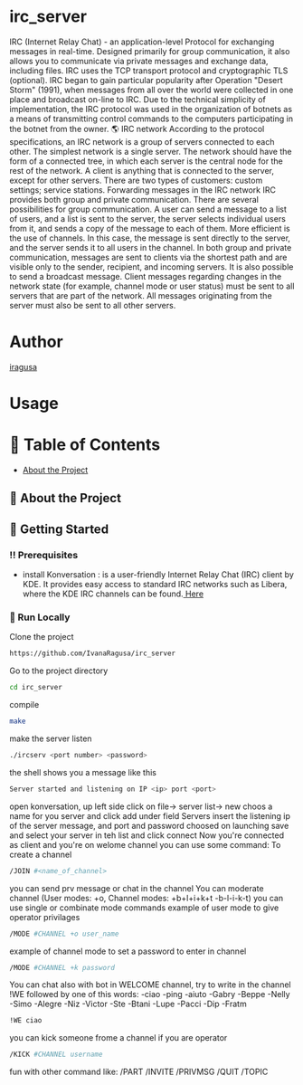 # irc_server
IRC (Internet Relay Chat) - an application-level Protocol for exchanging messages in real-time. Designed primarily for group communication, it also allows you to communicate via private messages and exchange data, including files. IRC uses the TCP transport protocol and cryptographic TLS (optional). IRC began to gain particular popularity after Operation "Desert Storm" (1991), when messages from all over the world were collected in one place and broadcast on-line to IRC. Due to the technical simplicity of implementation, the IRC protocol was used in the organization of botnets as a means of transmitting control commands to the computers participating in the botnet from the owner. 🌎 IRC network According to the protocol specifications, an IRC network is a group of servers connected to each other. The simplest network is a single server. The network should have the form of a connected tree, in which each server is the central node for the rest of the network. A client is anything that is connected to the server, except for other servers. There are two types of customers: custom settings; service stations. Forwarding messages in the IRC network IRC provides both group and private communication. There are several possibilities for group communication. A user can send a message to a list of users, and a list is sent to the server, the server selects individual users from it, and sends a copy of the message to each of them. More efficient is the use of channels. In this case, the message is sent directly to the server, and the server sends it to all users in the channel. In both group and private communication, messages are sent to clients via the shortest path and are visible only to the sender, recipient, and incoming servers. It is also possible to send a broadcast message. Client messages regarding changes in the network state (for example, channel mode or user status) must be sent to all servers that are part of the network. All messages originating from the server must also be sent to all other servers.

# Author
[iragusa](https://github.com/IvanaRagusa)

# Usage

# :notebook_with_decorative_cover: Table of Contents

- [About the Project](#star2-about-the-project)


## :star2: About the Project

## :toolbox: Getting Started

### :bangbang: Prerequisites

- install Konversation : is a user-friendly Internet Relay Chat (IRC) client by KDE. It provides easy access to standard IRC networks such as Libera, where the KDE IRC channels can be found.<a href="https://snapcraft.io/konversation"> Here</a>


### :running: Run Locally

Clone the project

```bash
https://github.com/IvanaRagusa/irc_server
```
Go to the project directory
```bash
cd irc_server
```
compile
```bash
make
```
make the server listen
```bash
./ircserv <port number> <password>
```
the shell shows you a message like this
```bash
Server started and listening on IP <ip> port <port>
```
open konversation, up left side click on file-> server list-> new
choos a name for you server and click add under field Servers
insert the listening ip of the server message, and port and password choosed on launching
save and select your server in teh list and click connect
Now you're connected as client and you're on welome channel
you can use some command:
To create a channel
```bash
/JOIN #<name_of_channel>
```
you can send prv message or chat in the channel
You can moderate channel (User modes: +o, Channel modes: +b+l+i+k+t -b-l-i-k-t) you can use single or combinate mode commands
example of user mode to give operator privilages
```bash
/MODE #CHANNEL +o user_name
```
example of channel mode to set a password to enter in channel
```bash
/MODE #CHANNEL +k password
```
You can chat also with bot in WELCOME channel, try to write in the channel !WE followed by one of this words: -ciao -ping -aiuto -Gabry -Beppe -Nelly -Simo -Alegre -Niz -Victor -Ste -Btani -Lupe -Pacci -Dip -Fratm
```bash
!WE ciao
```
you can kick someone frome a channel if you are operator
```bash
/KICK #CHANNEL username
```
fun with other command like: /PART /INVITE /PRIVMSG /QUIT /TOPIC
